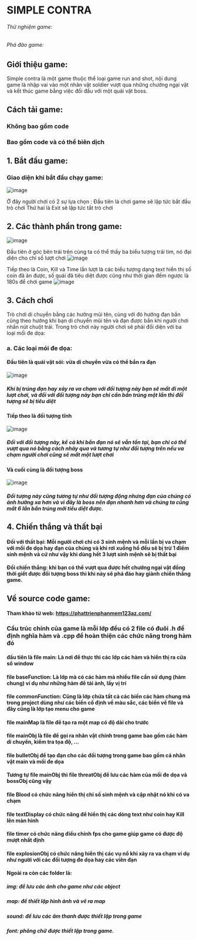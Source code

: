 # SIMPLE CONTRA
###### Thử nghiệm game:
###### Phá đảo game:

## Giới thiệu game:
Simple contra là một game thuộc thể loại game run and shot, nội dung game là nhập vai vào một nhân vật soldier vượt qua những chướng ngại vật và kết thúc game bằng việc đối đầu với một quái vật boss.

## Cách tải game:

### Không bao gồm code

### Bao gồm code và có thể biên dịch

## 1. Bắt đầu game:

### Giao diện khi bắt đầu chạy game:

![image](https://github.com/user-attachments/assets/b6203743-1ca4-4bc1-9560-34ccc9e4cb9f)

Ở đây người chơi có 2 sự lựa chọn :
  Đầu tiên là chơi game sẽ lập tức bắt đầu trò chơi
  Thứ hai là Exit sẽ lập tức tắt trò chơi

## 2. Các thành phần trong game:
  ![image](https://github.com/user-attachments/assets/7cc77104-b478-4df1-b86b-235447849ca6)

  Đầu tiên ở góc bên trái trên cùng ta có thể thấy ba biểu tượng trái tim, nó đại diện cho chỉ số lượt chơi
  ![image](https://github.com/user-attachments/assets/17a38286-0105-45d8-9257-9710b33a59b1)

  Tiếp theo là Coin, Kill và Time lần lượt là các biểu tượng dạng text hiển thị số coin đã ăn được, số quái đã tiêu diệt được cũng như thời gian đếm ngược là 180s để chơi game
  ![image](https://github.com/user-attachments/assets/eb2baf29-8c33-44b6-b88f-bac4a2049e12)


## 3. Cách chơi

  Trò chơi di chuyển bằng các hướng mũi tên, cùng với đó hướng đạn bắn cũng theo hướng khi bạn di chuyển mũi tên và đạn được bắn khi người chơi nhấn nút chuột trái. Trong trò chơi này người chơi sẽ phải đối diện với ba loại mối đe dọa:

### a. Các loại mói đe dọa:
####  Đầu tiên là quái vật sói: vừa di chuyển vừa có thể bắn ra đạn
  ![image](https://github.com/user-attachments/assets/311699fe-84a6-4b74-bd79-5180ea6a4786)

  ##### Khi bị trúng đạn hay xảy ra va chạm với đối tượng này bạn sẽ mất đi một lượt chơi, và đối với đối tượng này bạn chỉ cần bắn trúng một lần thì đối tượng sẽ bị tiêu diệt
  
#### Tiếp theo là đối tượng tĩnh

![image](https://github.com/user-attachments/assets/25d24d6f-320f-4f07-b9a5-695dc8c53568)

##### Đối với đối tượng này, kể cả khi bắn đạn nó sẽ vẫn tồn tại, bạn chỉ có thể vượt qua nó bằng cách nhảy qua và tương tự như đối tượng trên nếu va chạm người chơi cũng sẽ mất một lượt chơi

#### Và cuối cùng là đối tượng boss

![image](https://github.com/user-attachments/assets/afa7ffe4-b06f-4021-a9e7-70b93f9fb42a)

##### Đối tượng này cũng tương tự như đối tượng động nhưng đạn của chúng có ảnh hưởng xa hơn và vì đây là boss nên đạn nhanh hơn và chúng ta cũng mất 6 lần bắn trúng mới tiêu diệt được.



  


## 4. Chiến thắng và thất bại

#### Đối với thất bại: Mỗi người chơi chỉ có 3 sinh mệnh và mỗi lần bị va chạm với mối đe dọa hay đạn của chúng và khi rơi xuống hồ đều sẽ bị trừ 1 điểm sinh mệnh và cứ như vậy khi dùng hết 3 lượt sinh mệnh sẽ bị thất bại

#### Đối chiến thắng: khi bạn có thể vượt qua được hết chướng ngại vật đồng thời giết được đối tượng boss thì khi này sẽ phá đảo hay giành chiến thắng game.

## Về source code game:
#### Tham khảo từ web: https://phattrienphanmem123az.com/

### Cấu trúc chính của game là mỗi lớp đều có 2 file có đuôi .h để định nghĩa hàm và .cpp để hoàn thiện các chức năng trong hàm đó

#### đầu tiên là file main: Là nơi để thực thi các lớp các hàm và hiển thị ra cửa sổ window

#### file baseFunction: Là lớp mà có các hàm mà nhiều file cần sử dụng (hàm chung) ví dụ như những hàm để tải ảnh, lấy vị trí

#### file commonFunction: Cũng là lớp chứa tất cả các biến các hàm chung mà trong project dùng như các biến cố định về màu sắc, các biến về file và đây cũng là lớp tạo menu cho game

#### file mainMap là file để tạo ra một map có độ dài cho trước

#### file mainObj là file để gọi ra nhân vật chính trong game bao gồm các hàm di chuyển, kiểm tra tọa độ, ...

#### file bulletObj để tạo đạn cho các đối tượng trong game bao gồm cả nhân vật main và mối đe dọa

#### Tương tự file mainObj thì file threatObj để lưu các hàm của mối đe dọa và bossObj cũng vậy

#### file Blood có chức năng hiển thị chỉ số sinh mệnh và cập nhật nó khi có va chạm

#### file textDisplay có chức năng để hiển thị các dòng text như coin hay Kill lên màn hình

#### file timer có chức năng điều chỉnh fps cho game giúp game có được độ mượt nhất định

#### file explosionObj có chức năng hiển thị các vụ nổ khi xảy ra va chạm ví dụ như người với các đối tượng đe dọa hay các viên đạn

#### Ngoài ra còn các folder là:
##### img: để lưu các ảnh cho game như các object
##### map: để thiết lập hình ảnh và vẽ ra map
##### sound: để lưu các âm thanh được thiết lập trong game
##### font: phông chữ được thiết lập trong game.


